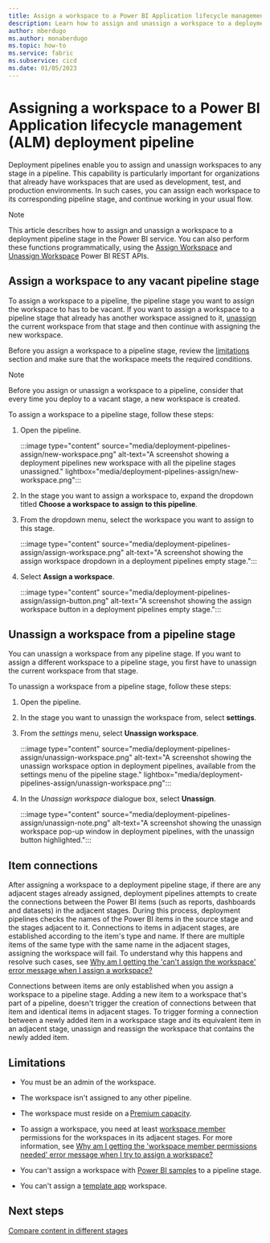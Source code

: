 ```yaml
---
title: Assign a workspace to a Power BI Application lifecycle management (ALM) deployment pipeline 
description: Learn how to assign and unassign a workspace to a deployment pipeline, the Power BI Application lifecycle management (ALM) tool.
author: mberdugo
ms.author: monaberdugo
ms.topic: how-to
ms.service: fabric
ms.subservice: cicd
ms.date: 01/05/2023
---
```


# Assigning a workspace to a Power BI Application lifecycle management (ALM) deployment pipeline

Deployment pipelines enable you to assign and unassign workspaces to any stage in a pipeline. This capability is particularly important for organizations that already have workspaces that are used as development, test, and production environments. In such cases, you can assign each workspace to its corresponding pipeline stage, and continue working in your usual flow.

>[!NOTE]
>This article describes how to assign and unassign a workspace to a deployment pipeline stage in the Power BI service. You can also perform these functions programmatically, using the [Assign Workspace](/rest/api/power-bi/pipelines/assign-workspace) and [Unassign Workspace](/rest/api/power-bi/pipelines/unassign-workspace) Power BI REST APIs.

## Assign a workspace to any vacant pipeline stage

To assign a workspace to a pipeline, the pipeline stage you want to assign the workspace to has to be vacant. If you want to assign a workspace to a pipeline stage that already has another workspace assigned to it, [unassign](#unassign-a-workspace-from-a-pipeline-stage) the current workspace from that stage and then continue with assigning the new workspace.

Before you assign a workspace to a pipeline stage, review the [limitations](#limitations) section and make sure that the workspace meets the required conditions.

>[!NOTE]
>Before you assign or unassign a workspace to a pipeline, consider that every time you deploy to a vacant stage, a new workspace is created.

To assign a workspace to a pipeline stage, follow these steps:

1. Open the pipeline.

    :::image type="content" source="media/deployment-pipelines-assign/new-workspace.png" alt-text="A screenshot showing a deployment pipelines new workspace with all the pipeline stages unassigned." lightbox="media/deployment-pipelines-assign/new-workspace.png":::

2. In the stage you want to assign a workspace to, expand the dropdown titled **Choose a workspace to assign to this pipeline**.

3. From the dropdown menu, select the workspace you want to assign to this stage.

    :::image type="content" source="media/deployment-pipelines-assign/assign-workspace.png" alt-text="A screenshot showing the assign workspace dropdown in a deployment pipelines empty stage.":::

4. Select **Assign a workspace**.

    :::image type="content" source="media/deployment-pipelines-assign/assign-button.png" alt-text="A screenshot showing the assign workspace button in a deployment pipelines empty stage.":::

## Unassign a workspace from a pipeline stage

You can unassign a workspace from any pipeline stage. If you want to assign a different workspace to a pipeline stage, you first have to unassign the current workspace from that stage.

To unassign a workspace from a pipeline stage, follow these steps:

1. Open the pipeline.

2. In the stage you want to unassign the workspace from, select **settings**.

3. From the *settings* menu, select **Unassign workspace**.

    :::image type="content" source="media/deployment-pipelines-assign/unassign-workspace.png" alt-text="A screenshot showing the unassign workspace option in deployment pipelines, available from the settings menu of the pipeline stage." lightbox="media/deployment-pipelines-assign/unassign-workspace.png":::

4. In the *Unassign workspace* dialogue box, select **Unassign**.

    :::image type="content" source="media/deployment-pipelines-assign/unassign-note.png" alt-text="A screenshot showing the unassign workspace pop-up window in deployment pipelines, with the unassign button highlighted.":::

## Item connections

After assigning a workspace to a deployment pipeline stage, if there are any adjacent stages already assigned, deployment pipelines attempts to create the connections between the Power BI items (such as reports, dashboards and datasets) in the adjacent stages. During this process, deployment pipelines checks the names of the Power BI items in the source stage and the stages adjacent to it. Connections to items in adjacent stages, are established according to the item's type and name. If there are multiple items of the same type with the same name in the adjacent stages, assigning the workspace will fail. To understand why this happens and resolve such cases, see [Why am I getting the 'can't assign the workspace' error message when I assign a workspace?](deployment-pipelines-troubleshooting.yml#why-am-i-getting-the--can-t-assign-the-workspace--error-message-when-i-assign-a-workspace-)

Connections between items are only established when you assign a workspace to a pipeline stage. Adding a new item to a workspace that's part of a pipeline, doesn't trigger the creation of connections between that item and identical items in adjacent stages. To trigger forming a connection between a newly added item in a workspace stage and its equivalent item in an adjacent stage, unassign and reassign the workspace that contains the newly added item.

## Limitations

* You must be an admin of the workspace.

* The workspace isn't assigned to any other pipeline.

* The workspace must reside on a [Premium capacity](/power-bi/enterprise/service-premium-what-is.md).

* To assign a workspace, you need at least [workspace member](deployment-pipelines-process.md#permissions-table) permissions for the workspaces in its adjacent stages. For more information, see [Why am I getting the 'workspace member permissions needed' error message when I try to assign a workspace?](deployment-pipelines-troubleshooting.yml#why-am-i-getting-the--workspace-member-permissions-needed--error-message-when-i-try-to-assign-a-workspace-)

* You can't assign a workspace with [Power BI samples](/power-bi/create-reports/sample-datasets.md) to a pipeline stage.

* You can't assign a [template app](/power-bi/connect-data/service-template-apps-create.md#create-the-template-workspace) workspace.

## Next steps

[Compare content in different stages](deployment-pipelines-compare.md)
